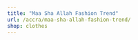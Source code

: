 ```yaml
---
title: "Maa Sha Allah Fashion Trend"
url: /accra/maa-sha-allah-fashion-trend/
shop: clothes
---
```

